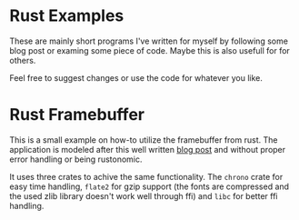 
# Rust Examples

These are mainly short programs I've written for myself by following
some blog post or examing some piece of code. Maybe this is also
usefull for for others.  

Feel free to suggest changes or use the code for whatever you like.

# Rust Framebuffer

This is a small example on how-to utilize the framebuffer from
rust. The application is modeled after this well written [blog post](bp)
and without proper error handling or being rustonomic.

It uses three crates to achive the same functionality.
The `chrono` crate for easy time handling, `flate2` for gzip support
(the fonts are compressed and the used zlib library doesn't work well through ffi)
and `libc` for better ffi handling.

[bp]: https://cmcenroe.me/2018/01/30/fbclock.html

